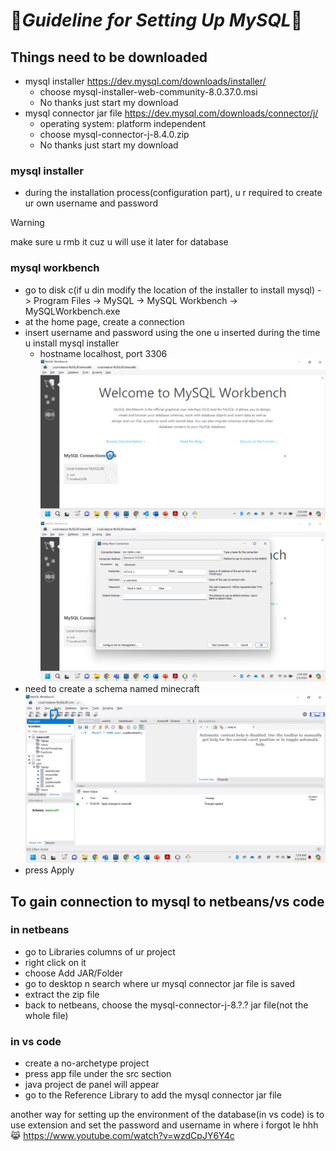 # :robot:*Guideline for Setting Up MySQL*:robot:
## Things need to be downloaded
  -	mysql installer https://dev.mysql.com/downloads/installer/
      -	choose mysql-installer-web-community-8.0.37.0.msi
   	  -	No thanks just start my download 
  -	mysql connector jar file https://dev.mysql.com/downloads/connector/j/
      -	operating system: platform independent 
      -	choose mysql-connector-j-8.4.0.zip
   	  -	No thanks just start my download 

### mysql installer
  -	during the installation process(configuration part), u r required to create ur own username and password 
>[!WARNING]
>make sure u rmb it cuz u will use it later for database 

### mysql workbench 
  -	go to disk c(if u din modify the location of the installer to install mysql) -> Program Files -> MySQL -> MySQL Workbench -> MySQLWorkbench.exe 
  -	at the home page, create a connection 
  -	insert username and password using the one u inserted during the time u install mysql installer 
      -	hostname localhost, port 3306
  ![To create a connection](https://github.com/Jqyay/Database/blob/main/Screenshot%20(838).png)
  ![Configure liddis](https://github.com/Jqyay/Database/blob/main/Screenshot%20(839).png)
  -	need to create a schema named minecraft 
  ![Press this button](https://github.com/Jqyay/Database/blob/main/Screenshot%20(840).png)
  - press Apply 
## To gain connection to mysql to netbeans/vs code
### in netbeans 
  -	go to Libraries columns of ur project 
  -	right click on it 
  -	choose Add JAR/Folder
  -	go to desktop n search where ur mysql connector jar file is saved 
  -	extract the zip file 
  -	back to netbeans, choose the mysql-connector-j-8.?.? jar file(not the whole file)
  
### in vs code 
  - create a no-archetype project
  - press app file under the src section
  - java project de panel will appear 
  - go to the Reference Library to add the mysql connector jar file

another way for setting up the environment of the database(in vs code) is to use extension and set the password and username in where i forgot le hhh :joy_cat:
https://www.youtube.com/watch?v=wzdCpJY6Y4c
